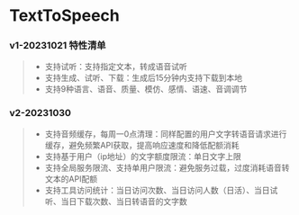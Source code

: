 # TextToSpeech

### v1-20231021  特性清单
> * 支持试听：支持指定文本，转成语音试听
> * 支持生成、试听、下载：生成后15分钟内支持下载到本地
> * 支持9种语言、语音、质量、模仿、感情、语速、音调调节

### v2-20231030
> * 支持音频缓存，每周一0点清理：同样配置的用户文字转语音请求进行缓存，避免频繁API获取，提高响应速度和降低配额消耗
> * 支持基于用户（ip地址）的文字额度限流：单日文字上限
> * 支持全局服务限流、支持单用户限流：避免服务过载，过度消耗语音转文本的API配额
> * 支持工具访问统计：当日访问次数、当日访问人数（日活）、当日试听、当日下载次数、当日转语音的文字数